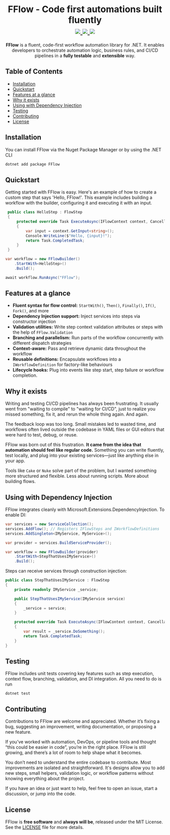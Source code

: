 <h1 align="center">
  FFlow - Code first automations built fluently
  <br>
  <a href="https://github.com/thiagomvas/FFlow/actions/workflows/ci-tests.yml">
    <img src="https://github.com/thiagomvas/FFlow/actions/workflows/ci-tests.yml/badge.svg">
  </a>

  <a href="https://github.com/thiagomvas/FFlow/actions/workflows/cicd.yml">
    <img src="https://github.com/thiagomvas/FFlow/actions/workflows/cicd.yml/badge.svg">
  </a>
  <a href="https://github.com/thiagomvas/FFlow/actions/workflows/cicd.yml">
    <img src="https://img.shields.io/badge/Docs-Available-limegreen?style=flat&logo=github">
  </a>
</h1>
<p align="center">
  <b>FFlow</b> is a fluent, code-first workflow automation library for .NET. It enables developers to orchestrate automation logic, business rules, and CI/CD pipelines in a <b>fully testable</b> and <b>extensible</b> way.
</p>

## Table of Contents
- [Installation](#installation)
- [Quickstart](#quickstart)
- [Features at a glance](#features-at-a-glance)
- [Why it exists](#why-it-exists)
- [Using with Dependency Injection](#using-with-dependency-injection)
- [Testing](#testing)
- [Contributing](#contributing)
- [License](#license)

## Installation
You can install FFlow via the Nuget Package Manager or by using the .NET CLI
```bash
dotnet add package FFlow
```

## Quickstart
Getting started with FFlow is easy. Here's an example of how to create a custom step that says 'Hello, FFlow!'. This example includes building a workflow with the builder, configuring it and executing it with an input.
```csharp
 public class HelloStep : FlowStep
 {
     protected override Task ExecuteAsync(IFlowContext context, CancellationToken cancellationToken = default)
     {
         var input = context.GetInput<string>();
         Console.WriteLine($"Hello, {input}!");
         return Task.CompletedTask;
     }
 }

var workflow = new FFlowBuilder()
    .StartWith<HelloStep>()
    .Build();

await workflow.RunAsync("FFlow");
```

## Features at a glance
- **Fluent syntax for flow control:** `StartWith()`, `Then()`, `Finally()`, `If()`, `Fork()`, and more
- **Dependency Injection support:** Inject services into steps via constructor injection
- **Validation utilities:** Write step context validation attributes or steps with the help of `FFlow.Validation`
- **Branching and parallelism:** Run parts of the workflow concurrently with different dispatch strategies
- **Context-aware:** Pass and retrieve dynamic data throughout the workflow
- **Reusable definitions:** Encapsulate workflows into a `IWorkflowDefinition` for factory-like behaviours
- **Lifecycle hooks:** Plug into events like step start, step failure or workflow completion.

## Why it exists
Writing and testing CI/CD pipelines has always been frustrating. It usually went from "waiting to compile" to "waiting for CI/CD", just to realize you missed something, fix it, and rerun the whole thing again. And again.

The feedback loop was too long. Small mistakes led to wasted time, and workflows often lived outside the codebase in YAML files or GUI editors that were hard to test, debug, or reuse.

FFlow was born out of this frustration. **It came from the idea that automation should feel like regular code.** Something you can write fluently, test locally, and plug into your existing services—just like anything else in your app.

Tools like `Cake` or `Nuke` solve part of the problem, but I wanted something more structured and flexible. Less about running scripts. More about building flows.

## Using with Dependency Injection
FFlow integrates cleanly with Microsoft.Extensions.DependencyInjection. To enable DI:
```csharp
var services = new ServiceCollection();
services.AddFlow(); // Registers IFlowSteps and IWorkflowDefinitions
services.AddSingleton<IMyService, MyService>();

var provider = services.BuildServiceProvider();

var workflow = new FFlowBuilder(provider)
    .StartWith<StepThatUsesIMyService>()
    .Build();
```
Steps can receive services through construction injection:
```csharp
public class StepThatUsesIMyService : FlowStep
{
    private readonly IMyService _service;

    public StepThatUsesIMyService(IMyService service)
    {
        _service = service;
    }

    protected override Task ExecuteAsync(IFlowContext context, CancellationToken ct)
    {
        var result = _service.DoSomething();
        return Task.CompletedTask;
    }
}
```

## Testing
FFlow includes unit tests covering key features such as step execution, context flow, branching, validation, and DI integration. All you need to do is run
```
dotnet test
```

## Contributing

Contributions to FFlow are welcome and appreciated. Whether it’s fixing a bug, suggesting an improvement, writing documentation, or proposing a new feature.

If you’ve worked with automation, DevOps, or pipeline tools and thought “this could be easier in code”, you’re in the right place. FFlow is still growing, and there’s a lot of room to help shape what it becomes.

You don’t need to understand the entire codebase to contribute. Most improvements are isolated and straightforward. It's designs allow you to add new steps, small helpers, validation logic, or workflow patterns without knowing everything about the project.

If you have an idea or just want to help, feel free to open an issue, start a discussion, or jump into the code.

## License

FFlow is **free software** and **always will be**, released under the MIT License.  
See the [LICENSE](./LICENSE) file for more details.
